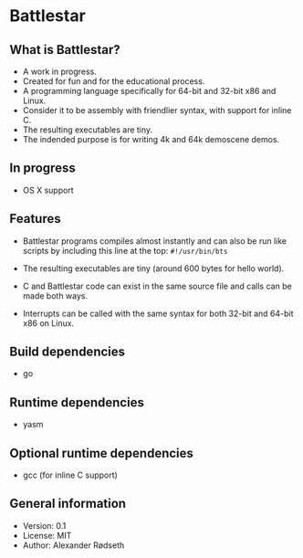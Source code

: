Battlestar
==========

What is Battlestar?
-------------------

* A work in progress.
* Created for fun and for the educational process.
* A programming language specifically for 64-bit and 32-bit x86 and Linux.
* Consider it to be assembly with friendlier syntax, with support for inline C.
* The resulting executables are tiny.
* The indended purpose is for writing 4k and 64k demoscene demos.

In progress
-----------
* OS X support

Features
--------------
* Battlestar programs compiles almost instantly and can also be run like scripts by including this line at the top:
  ```#!/usr/bin/bts```

* The resulting executables are tiny (around 600 bytes for hello world).
* C and Battlestar code can exist in the same source file and calls can be made both ways.
* Interrupts can be called with the same syntax for both 32-bit and 64-bit x86 on Linux.

Build dependencies
------------------
* go

Runtime dependencies
--------------------
* yasm

Optional runtime dependencies
-----------------------------
* gcc (for inline C support)

General information
-------------------
* Version: 0.1
* License: MIT
* Author: Alexander Rødseth

